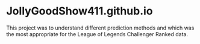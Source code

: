 # JollyGoodShow411.github.io
This project was to understand different prediction methods and which was the most appropriate for the League of Legends Challenger Ranked data. 
